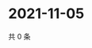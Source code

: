 # 2021-11-05

共 0 条

<!-- BEGIN WEIBO -->
<!-- 最后更新时间 Fri Nov 05 2021 09:57:40 GMT+0800 (China Standard Time) -->

<!-- END WEIBO -->

